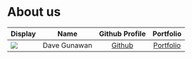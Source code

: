 # About us

Display |     Name     |               Github Profile               | Portfolio 
--------|:------------:|:------------------------------------------:|:---------:
![](https://via.placeholder.com/100.png?text=Photo) | Dave Gunawan | [Github](https://github.com/jensonjenkins) | [Portfolio](docs/team/johndoe.md)

